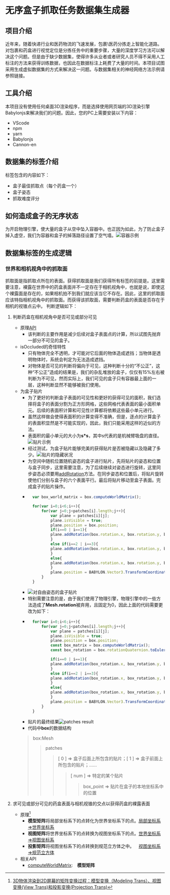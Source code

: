 **无序盒子抓取任务数据集生成器**
========================
## 项目介绍
近年来，随着快递行业和医药物流的飞速发展，包裹\医药分拣走上智能化道路。对包裹和药盒进行视觉定位是分拣任务中的重要步骤，大量的深度学习方法可以解决这个问题。但是由于缺少数据集，使得许多从业者或者研究人员不得不采用人工标注的方法来获得训练数据，也因此在数据标注上耗费了大量的时间。本项目试图采用生成虚拟数据集的方式来解决这一问题。与数据集相关的神经网络方法示例请参照链接。
## 工具介绍
本项目没有使用任何桌面3D渲染程序，而是选择使用网页端的3D渲染引擎Babylonjs来解决我们的问题。因此，您的PC上需要安装以下内容：
+ VScode
+ npm
+ yarn
+ Babylonjs
+ Cannon-en
## 数据集的标签介绍
标签包含的内容如下：
+ 盒子最佳抓取点（每个药盒一个）
+ 盒子姿态
+ 抓取难度评分
## 如何造成盒子的无序状态
为开启物理引擎，使大量的盒子从空中坠入容器中。也正因为如此，为了防止盒子掉入虚空，我们为容器和盒子的掉落路径设置了空气墙。![容器示例](./url/container.png)
## 数据集标签的生成逻辑
### 世界和相机视角中的抓取面
抓取面是指抓取点所在的表面。获得抓取面是我们获得所有标签的前提是。这里需要注意，裸露在世界中的药盒表面并不一定存在于相机视角中，也就是说，即使这个裸露面是存在的，如果相机拍不到我们就应该当它不存在。因此，这里的抓取面应该特指相机视角中的抓取面。而获得该抓取面，需要判断药盒的表面是否存在于相机的视锥点云中。
判断逻辑如下：
1. 判断药盒在相机视角中是否可见或部分可见
    + 原理[API](https://doc.babylonjs.com/features/featuresDeepDive/occlusionQueries "occlusionQueries")
        - 该判断的主要作用是减少后续对盒子表面点的计算，所以试图先抛弃一部分不可见的盒子。
    + isOccluded的奇怪特性
        - 只有物体完全不透明，才可能对它后面的物体造成遮挡；当物体是透明物体时，系统会判定为无法造成遮挡。
        - 对物体是否可见的判断将偏向于可见，这种判断十分的“不公正”，这种“不公正”造成的结果是，我们的杂乱堆放的盒子，仅仅有15%左右被判断为不可见，然而实际上，我们可见的盒子只有容器最上面的一层，这种判断显然不能够被我们使用。
    + 为盒子贴片
        - 为了更好的判断盒子表面的可见性和更好的获得可见的面积，我们选择将盒子的表面分割为正方形网格，这些网格代表表面的最小面积单元。后续的表面积计算和可见性计算都将依赖这些最小单元进行。
        - 虽然这样做会使得表面积的计算变得不准确，但是，逐点的计算盒子的表面积显然是不可能实现的，因此，我们只能采用这样的近似的方法。
        - 表面积的最小单元的大小为**s*s**，其中s代表的是机械臂吸盘的直径。![贴片示例](./url/patches.png)
        - 经过测试，为盒子贴片能够完美的获得贴片是否被隐藏以及隐藏了多少。![贴片的隐藏状况](./url/patchesHide.png)
        - 为空间中随机位置随机姿态的盒子进行贴片，先将贴片的姿态和位置与盒子同步，这里需要注意，为了后续继续对姿态进行旋转，这里同步姿态必须要用[addRotation](https://doc.babylonjs.com/features/featuresDeepDive/mesh/transforms/center_origin/add_rotations)方法。在同步姿态和位置后，将贴片旋转使他们分别与盒子的六个表面平行。最后将贴片移动至盒子表面。完成盒子的贴片操作。
        - ```javascript
            var box_world_matrix = box.computeWorldMatrix();

            for(var i=0;i<6;i++){
                for(var j=0;j<patches[i].length;j++){
                    var plane = patches[i][j];
                    plane.isVisible = true;
                    plane.position = box.position;
                    if(i==0 | i==1){
                    plane.addRotation(box.rotation.x, box.rotation.y, box.rotation.z);
                    }
                    else if(i==2 | i==3){
                    plane.addRotation(box.rotation.x, box.rotation.y, box.rotation.z).addRotation(0, Math.PI/2, 0);
                    }
                    else{
                    plane.addRotation(box.rotation.x, box.rotation.y, box.rotation.z).addRotation(Math.PI/2, 0, 0);
                    }
                    plane.position = BABYLON.Vector3.TransformCoordinates(points[i][j], box_world_matrix);
                }
            }
          ```
        - ![对自由姿态的盒子贴片](./url/patchesFreePosture.png)
        - 特别需要注意的是，由于我们使用了物理引擎，物理引擎中的一些方法造成了**Mesh.rotation**被弃用，且固定为0，因此上面的代码需要更改为如下：
        - ```javascript
            for(var i=0;i<6;i++){
                for(var j=0;j<patches[i].length;j++){
                    var plane = patches[i][j];
                    plane.isVisible = true;
                    plane.position = box.position;
                    const box_matrix = box.computeWorldMatrix();
                    const box_rotation = box.rotationQuaternion.toEulerAngles();

                    if(i==0 | i==1){
                    plane.addRotation(box_rotation.x, box_rotation.y, box_rotation.z);
                    }
                    else if(i==2 | i==3){
                    plane.addRotation(box_rotation.x, box_rotation.y, box_rotation.z).addRotation(0, Math.PI/2, 0);
                    }
                    else{
                    plane.addRotation(box_rotation.x, box_rotation.y, box_rotation.z).addRotation(Math.PI/2, 0, 0);
                    }
                    plane.position = BABYLON.Vector3.TransformCoordinates(points[i][j], box_matrix);
                }
            }
          ```
        - 贴片的最终结果![patches result](./url/patchesResult.png)
        - 代码中**box**的数据结构
        > box:Mesh
        >> patches
        >>> [ 0 ] $\Rightarrow$ 盒子后面上所包含的贴片；[ 1 ] $\Rightarrow$ 盒子前面上所包含的贴片；......
        >>>> [ num ] $\Rightarrow$ 特定的某个贴片
        >>>>> box_point $\Rightarrow$ 贴片在盒子的本地坐标系中的位置

2. 求可见或部分可见的药盒表面与相机视锥的交点以获得药盒的裸露表面
    + 原理[^1]
        - **模型矩阵**将局部坐标系下的点转化为世界坐标系下的点。<u>局部坐标系=>世界坐标系</u>
        - **视图矩阵**将世界坐标系下的点转换为视图坐标系下的点。<u>世界坐标系=>视图坐标系</u>
        - **投影矩阵**将视图坐标系下的点转换到规范立方体之中。&emsp;<u>视图坐标系=>规范立方体</u>
    + 相关API
        - [computeWorldMatrix](https://doc.babylonjs.com/features/featuresDeepDive/mesh/transforms/center_origin/ref_frame):&emsp;**模型矩阵**

[^1]:[3D物体渲染到2D屏幕的矩阵变换过程：模型变换（Modeling Trans）、视图变换(View Trans)和投影变换(Projection Trans)](https://zhuanlan.zhihu.com/p/466508365)